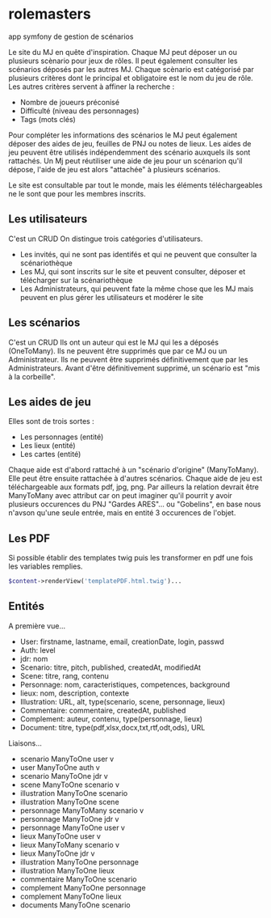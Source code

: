 # rolemasters
app symfony de gestion de scénarios

Le site du MJ en quête d'inspiration.
Chaque MJ peut déposer un ou plusieurs scènario pour jeux de rôles. Il peut également consulter les scénarios déposés par les autres MJ.
Chaque scènario est catégorisé par plusieurs critères dont le principal et obligatoire est le nom du jeu de rôle.
Les autres critères servent à affiner la recherche :
  - Nombre de joueurs préconisé
  - Difficulté (niveau des personnages)
  - Tags (mots clés)

Pour compléter les informations des scénarios le MJ peut également déposer des aides de jeu, feuilles de PNJ ou notes de lieux. 
Les aides de jeu peuvent être utilisés indépendemment des scénario auxquels ils sont rattachés.
Un Mj peut réutiliser une aide de jeu pour un scénarion qu'il dépose, l'aide de jeu est alors "attachée" à plusieurs scénarios.

Le site est consultable par tout le monde, mais les éléments téléchargeables ne le sont que pour les membres inscrits.

## Les utilisateurs
C'est un CRUD
On distingue trois catégories d'utilisateurs. 
  - Les invités, qui ne sont pas identifés et qui ne peuvent que consulter la scénariothèque
  - Les MJ, qui sont inscrits sur le site et peuvent consulter, déposer et télécharger sur la scénariothèque
  - Les Administrateurs, qui peuvent fate la même chose que les MJ mais peuvent en plus gérer les utilisateurs et modérer le site

## Les scénarios
C'est un CRUD
Ils ont un auteur qui est le MJ qui les a déposés (OneToMany). Ils ne peuvent être supprimés que par ce MJ ou un Administrateur.
Ils ne peuvent être supprimés définitivement que par les Administrateurs. Avant d'être définitivement supprimé, un scénario est "mis à la corbeille".

## Les aides de jeu
Elles sont de trois sortes :
  - Les personnages (entité)
  - Les lieux (entité)
  - Les cartes (entité)

Chaque aide est d'abord rattaché à un "scénario d'origine" (ManyToMany). Elle peut être ensuite rattachée à d'autres scénarios.
Chaque aide de jeu est téléchargeable aux formats pdf, jpg, png. Par ailleurs la relation devrait être ManyToMany avec attribut car on peut imaginer qu'il pourrit y avoir plusieurs occurences du PNJ "Gardes ARES"... ou "Gobelins", en base nous n'avson qu'une seule entrée, mais en entité 3 occurences de l'objet.

## Les PDF
Si possible établir des templates twig puis les transformer en pdf une fois les variables remplies.
```PHP
$content->renderView('templatePDF.html.twig')...
```
## Entités
A première vue...
  - User: firstname, lastname, email, creationDate, login, passwd
  - Auth: level
  - jdr: nom
  - Scenario: titre, pitch, published, createdAt, modifiedAt
  - Scene: titre, rang, contenu
  - Personnage: nom, caracteristiques, competences, background
  - lieux: nom, description, contexte
  - Illustration: URL, alt, type(scenario, scene, personnage, lieux)
  - Commentaire: commentaire, createdAt, published
  - Complement: auteur, contenu, type(personnage, lieux)
  - Document: titre, type(pdf,xlsx,docx,txt,rtf,odt,ods), URL

Liaisons...
  - scenario ManyToOne user             v
  - user ManyToOne auth                 v
  - scenario ManyToOne jdr              v
  - scene ManyToOne scenario            v
  - illustration ManyToOne scenario
  - illustration ManyToOne scene
  - personnage ManyToMany scenario      v
  - personnage ManyToOne jdr            v
  - personnage ManyToOne user           v
  - lieux ManyToOne user                v
  - lieux ManyToMany scenario           v
  - lieux ManyToOne jdr                 v
  - illustration ManyToOne personnage
  - illustration ManyToOne lieux
  - commentaire ManyToOne scenario
  - complement ManyToOne personnage
  - complement ManyToOne lieux
  - documents ManyToOne scenario
